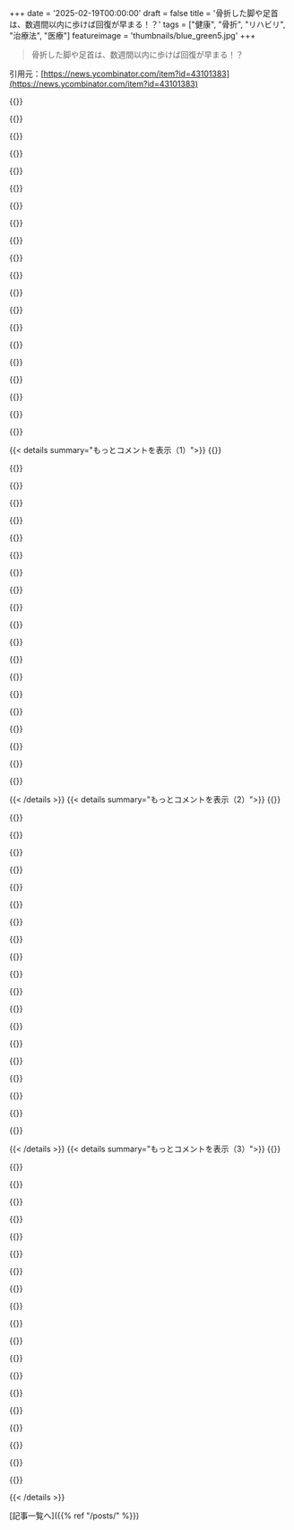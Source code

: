 +++
date = '2025-02-19T00:00:00'
draft = false
title = '骨折した脚や足首は、数週間以内に歩けば回復が早まる！？'
tags = ["健康", "骨折", "リハビリ", "治療法", "医療"]
featureimage = 'thumbnails/blue_green5.jpg'
+++

> 骨折した脚や足首は、数週間以内に歩けば回復が早まる！？

引用元：[https://news.ycombinator.com/item?id=43101383](https://news.ycombinator.com/item?id=43101383)

{{<matomeQuote body="山で自転車に乗っていて大腿骨を骨折したけど、4週間でトレーナーに乗るようになった。8週間後にはレースに出て3位になった。手術後のX線で骨が完全に治癒していると言われてビックリした。" userName="rodary" createdAt="2025-02-20T02:29:35" color="#ff5c5c">}}

{{<matomeQuote body="肩の手術後、医者に6ヶ月間は格闘技禁止と言われたけど、1週間後には練習を再開した。リスクはあったけど、柔軟性も戻って、半年後にはフルコンタクトの練習ができるようになった。" userName="stouset" createdAt="2025-02-20T05:32:23" color="#785bff">}}

{{<matomeQuote body="肩の手術を受けたけど、1週間後に動かすなんて考えられない。私の場合4ヶ月後には普通に動けるようになった。" userName="thoughtpalette" createdAt="2025-02-20T15:58:24" color="">}}

{{<matomeQuote body="肩の手術で1週間は腕を動かすことができなかったけど、ゆっくり少しずつ代わりの動きでリハビリしてた。確かにリスクはあったけど、体のことをよく考えてやってたよ。" userName="stouset" createdAt="2025-02-20T19:36:08" color="">}}

{{<matomeQuote body="わかった、ありがとう。状況がよく見えてきた。" userName="thoughtpalette" createdAt="2025-02-20T21:29:32" color="">}}

{{<matomeQuote body="BJJをやる35歳以上はほとんどテストステロンを使っているって話だけど、そうでもないと思ってる。私もそれなりに練習してるけど、大きな怪我はほとんどないよ。" userName="reaperman" createdAt="2025-02-20T19:09:08" color="">}}

{{<matomeQuote body="テストステロンはやってないけど、クレアチンを時々取るぐらい。それほど怪我する人は多くないと思う。" userName="stouset" createdAt="2025-02-20T20:14:41" color="">}}

{{<matomeQuote body="腱の怪我では運動したり抵抗をかけて血流を促すのが大事。医者の指示を無視する勇気はなかったけど、どうやってその判断をしたの？" userName="spacemark" createdAt="2025-02-20T03:40:42" color="#38d3d3">}}

{{<matomeQuote body="＞どうやって医者の指示を無視することを決めたの？<br>ロシアのバックグラウンドがあるから、西洋の医療にあまり信頼を置いてないんだ。自分の経験で柔軟に対応したよ。" userName="rodary" createdAt="2025-02-20T04:01:11" color="">}}

{{<matomeQuote body="素晴らしいソビエトの医者たち！でも、難しいケースでは合併症になったり、うまく治らなかったりもしてる。私は西洋の医療を選ぶよ。" userName="lnsru" createdAt="2025-02-20T06:15:25" color="">}}

{{<matomeQuote body="これって生存者バイアスじゃない？" userName="Fnoord" createdAt="2025-02-20T09:52:54" color="">}}

{{<matomeQuote body="調べたら正確で読む価値があるってMinardi-Manってユーザーが言ってたよ。<br>チゼルってやつ、俺の同級生にも起こった。古いやり方で手を治すより、金属のスクリューで治したい。" userName="lnsru" createdAt="2025-02-20T14:42:42" color="">}}

{{<matomeQuote body="うん。" userName="j-krieger" createdAt="2025-02-20T13:28:31" color="">}}

{{<matomeQuote body="俺も大怪我して、回復に時間がかかりすぎて、今はうまく動かせない。医者より、自分の体の声を優先すべきだったって思う。マジで辛い。" userName="sim7c00" createdAt="2025-02-20T10:22:24" color="">}}

{{<matomeQuote body="バレンティン・ディクルの話は、フィジカルリハビリの大切さを知るために良い読み物だよ。" userName="grumpy-de-sre" createdAt="2025-02-20T11:31:40" color="#38d3d3">}}

{{<matomeQuote body="＞腱と一緒に<br>今はこれが一般的に受け入れられてきてると思うけど、腱や靭帯、軟骨は動かさないと回復が悪いんだよね。子供の頃、怪我したら圧を避けるのが大事だって言われてたけど、今は運動が必要だって思う。" userName="steve_adams_86" createdAt="2025-02-20T04:08:05" color="#ff5c5c">}}

{{<matomeQuote body="＞今はこれが一般的に受け入れられてきてると思うけど、腱や靭帯、軟骨は動かさないと回復が悪いんだよね。<br>回復方法は改善してきてるけど、RICEのプロトコルはまだ知られてない医者が多い。みんな、足首の捻挫の後は4～6週間休むことを勧めるけど、実際には早くから動かすことが重要。" userName="lloeki" createdAt="2025-02-20T08:00:30" color="#45d325">}}

{{<matomeQuote body="筋肉、腱、軟骨の回復について話してる資料知ってる人いる？この記事は骨の回復に特化してるんだよね。" userName="potamic" createdAt="2025-02-20T05:17:09" color="">}}

{{<matomeQuote body="それはすごい！シェアしてくれてありがとう。友達も骨折したけど、エクササイズバイクで驚くほど早く回復したって言ってた。" userName="obl1que" createdAt="2025-02-20T09:18:34" color="">}}

{{<matomeQuote body="もう一つ言いたいのは、外科医に10年後に股関節の置換が必要って言われたけど、16年経った今も新しい股関節は必要ない感じなんだ。" userName="rodary" createdAt="2025-02-20T02:35:35" color="">}}

{{< details summary="もっとコメントを表示（1）">}}
{{<matomeQuote body="歩くことで治癒が早まるとしても、怪我を悪化させるリスクがあるから、医者は誰にでも勧めることはできないよね。" userName="notShabu" createdAt="2025-02-20T05:03:03" color="">}}

{{<matomeQuote body="外科手術もリスクがしっかり文書化されてるから、医者は手術を勧めることもあるんだよね。手術の結果も非手術的な介入とほとんど変わらない場合があるけど、それでも手術を勧められることがあるさ。" userName="ses1984" createdAt="2025-02-20T09:31:45" color="#ff33a1">}}

{{<matomeQuote body="もし全員に向いているなら、リスクはどこからくるの？" userName="lennxa" createdAt="2025-02-20T07:22:15" color="">}}

{{<matomeQuote body="全員が同じ結果を得るなら、期待される結果が治癒の向上でも、配分次第で悪化した結果が多くなるリスクを高める可能性があるよ。" userName="adrianN" createdAt="2025-02-21T19:14:07" color="">}}

{{<matomeQuote body="何かを落として骨折しちゃった。" userName="PoignardAzur" createdAt="2025-02-20T17:55:32" color="">}}

{{<matomeQuote body="俺は今、3本の肋骨を骨折してから6週間経ったけど、まだ運動はしてないよ。肋骨は特別なケースだって医者も言うだろうね。深く息を吸ったりすると再骨折する恐れがあったし、くしゃみでも再骨折することが知られてるんだ。肋骨の骨折は結構辛いらしいし、回復には6〜12週間かかるらしい。1番痛かったのは最初の3週間で、今はやっと”打撲みたいな感じ”になってきたよ。" userName="DrBazza" createdAt="2025-02-20T10:46:12" color="#ff33a1">}}

{{<matomeQuote body="俺も若い頃に軽い肋骨骨折したことあるけど、笑うのが辛かったな。今は3本骨折してるから、痛みは想像したくないよ。" userName="Foobar8568" createdAt="2025-02-20T11:37:25" color="">}}

{{<matomeQuote body="去年、肋骨を折ったか軟骨を傷めたか分からないけど、医者には行かなかったな。痛くないし、1177.seでも痛くなければ行くなって言ってたし。2週目が辛かったけど、4週目には治った感じがしたんだ。でも、その後同じ痛みが出てきたけど、最終的には良くなったんだ。" userName="sandos" createdAt="2025-02-20T13:09:13" color="">}}

{{<matomeQuote body="この話はトップの整形外科医には20年以上知られていることだけど、地域の医者次第でこの知識を持っているかは分からないんだよね。" userName="solarmist" createdAt="2025-02-20T19:10:39" color="">}}

{{<matomeQuote body="俺が失敗した数年後に、Chris Froomeがひどい事故を起こしたことがあった。彼は多くの骨を折ったんだけど、特に大腿骨頸部が回復にすごく時間がかかったみたい。彼はそれによって、もう以前のような成果は上げられなくなったんだ。何か特別な治し方を試したのかもしれないと思ったりする。" userName="rodary" createdAt="2025-02-20T05:37:45" color="#45d325">}}

{{<matomeQuote body="医者は治すのは得意だけど、回復に関しては別の話だよね。優れた理学療法士は、たとえ軽い運動でもすぐに取り組むように言ってくるよ。" userName="raverbashing" createdAt="2025-02-20T07:22:33" color="">}}

{{<matomeQuote body="体験談だけど同意するね。二度脊椎手術を受けたけど、医者は回復については全然無知だった。自分の仕事を終えたら、リハビリは他の人の問題みたい。幸い良いセラピストがいるけど、失望してるよ。" userName="jq-r" createdAt="2025-02-20T09:31:34" color="">}}

{{<matomeQuote body="反例だけど、家族の高齢者が大腿骨頸部を骨折したんだ。警告を無視して数週間後に立ち上がろうとして、再度骨折して手術したよ。もう少し休んでいれば大丈夫だったのに。" userName="nurettin" createdAt="2025-02-23T07:57:31" color="#ff5733">}}

{{<matomeQuote body="体を上手く騙して早く治るようにした感じだね。" userName="interludead" createdAt="2025-02-20T07:44:56" color="">}}

{{<matomeQuote body="大半の医者は8週間も肢を使うなとは言わない。でも多くの医者は訴訟を避けるための一般的なアドバイスをするんだよね。" userName="didntknowyou" createdAt="2025-02-22T12:04:49" color="">}}

{{<matomeQuote body="あなたは何歳なの？" userName="flocciput" createdAt="2025-02-20T15:13:40" color="">}}

{{<matomeQuote body="いいポイントだね！ 最近自転車で転んで鎖骨を骨折したんだ。額に5針、腰に擦り傷、指に剥離骨折があったけど、54歳になったら回復が遅くなった気がする。特に指の治療が心配で、8週間 splint しないといけないんだ。" userName="criddell" createdAt="2025-02-20T16:43:41" color="#785bff">}}

{{<matomeQuote body="はい、回復にかかる時間の基準が30-45歳の人々を基にしていることに気づいているんだ。若い時は怪我をしても早く治ってたけど、その特権が失われるのは辛いね。" userName="flocciput" createdAt="2025-02-20T21:09:01" color="#ff5733">}}

{{<matomeQuote body="似たような状況だよ。指を骨折したら、4週間後に専門医に見てもらったら全然治ってなかった。だから、今度は指全体を4週間固定することになったんだ。不思議と10年前に同じように怪我した時は6週間で全然治ったのに。" userName="ngd" createdAt="2025-02-20T17:28:33" color="">}}

{{<matomeQuote body="43歳だった。当時の僕は、12歳からシステマティックな持久力トレーニングをしていて、18歳からはエリートレースをやってたんだ。怪我には慣れてるつもりだけど、治療法には貢献できるかもね。" userName="rodary" createdAt="2025-02-20T22:20:54" color="">}}


{{< /details >}}
{{< details summary="もっとコメントを表示（2）">}}
{{<matomeQuote body="骨折の肩甲骨がどんどん医学的に変わってる時にマウンテンバイクを始めて、結局肩甲骨を粉砕しちゃったんだよね。病院では手術するかどうか議論があって、診察ごとに医者が”様子見”と言ったり、”手術しなかったなんて信じられない”って言ったり。まぁ、結果的には手術しなくても良くなったみたいだけど。以前に肩甲骨を骨折したときは運動せずに2〜3ヶ月腕を固定してたから、治るのが遅くて筋肉がかなり萎縮しちゃった。でも今度はリハビリを受けて1ヶ月で腕を使えるようになったから、ずいぶん違ったよ。" userName="ehnto" createdAt="2025-02-19T14:04:39" color="#ff33a1">}}

{{<matomeQuote body="去年ブカレストで肩甲骨を骨折して、地元に戻ったんだ。1～2週間後にチェックしに行くはずだったけど、サボったら3週間後に病院に行ったら待ち時間が10日もあって。プライベートクリニックに行ったら、医者は僕のレントゲンすら見ずに手術を勧めた。でも母が友人を通して良い外科医を見つけて、レントゲンを見て特に問題ないと言ってくれた。その後、他の病院に行ったら問題なしで、心配せずリハビリを始められた。医者選びってすごく大事だね。" userName="jack_pp" createdAt="2025-02-19T16:04:09" color="#38d3d3">}}

{{<matomeQuote body="それ、診断を受けるのが大変だったね。医者の態度が回復に大きく影響するのは驚きだよ。" userName="interludead" createdAt="2025-02-20T07:49:23" color="">}}

{{<matomeQuote body="手術しかないって言われる前に、別の医者に見てもらったけど、なんか態度が悪くてやる気がなくなる感じだったんだ。その医者はプライベートクリニックに行くべきだって言ったけど、嫌な感じだったから他の医者を探すことにした。結局、良い医者にめぐり会えて良かったよ。" userName="jack_pp" createdAt="2025-02-20T12:00:17" color="">}}

{{<matomeQuote body="2023年の9月にマウンテンバイクで肩甲骨を粉砕して、手術が必要かどうか2週間も議論された。かなり酷い状態で、手術が避けられないかと思ったけど、手術をしなかったのが普通になってて、医者もなかなか手術をしてくれなかった。結局、手術をしてもらったらすぐに良くなったけど、18ヶ月後には板を取り外す待ちリストにいるよ。" userName="jamiedumont" createdAt="2025-02-19T16:56:00" color="#785bff">}}

{{<matomeQuote body="2022年にマウンテンバイクで肩甲骨を粉砕したけど、レントゲンを見た瞬間に手術を決めたよ。若い頃に2回骨折したときはスリングで過ごしたんだ。手術後、安定感が出て痛みも減ったから、すぐに正常に近い状態に戻れた。板があることで知らず知らず使えるようになったのかも。危険を感じながらもまた乗り始める準備はできてる。" userName="sheriffofpaddys" createdAt="2025-02-20T05:39:45" color="#ff5733">}}

{{<matomeQuote body="板は早めに取った方がいいよ。肩に再度怪我したら、肩甲骨が本来の役割を果たせなくなっちゃうからね。骨折はただの特徴だと考えて、再手術になるかもしれないし、回復しない組織もある。自分も予約が遅れて板交換することになったけど、そんときも痛くて大変だった。" userName="usrusr" createdAt="2025-02-20T06:53:06" color="#785bff">}}

{{<matomeQuote body="僕もマウンテンバイクで肩甲骨を粉砕しちゃった。整形外科医が見た瞬間、次の日に手術することになったけど、特殊なプレートが必要だったから2回手術した。リカバリーは9ヶ月かかったけど、肩は以前と同じくらい強く、見た目も正常になった。手術直後から肩は楽になったけど、これがずれて癒えるのは耐えられないよ。" userName="gnarcoregrizz" createdAt="2025-02-19T18:04:38" color="#38d3d3">}}

{{<matomeQuote body="手術後、2週間は新しい位置に落ち着くのが辛かった。手術そのものは普通の時間で終わったけど、4.5時間もかかった。今は18ヶ月たってほぼ自由に動ける。痛みは偶にしか感じないけど、息子に頭突きされたり、バックパックが擦れると不快に感じる。板を取ることに躊躇していたけど、またアクシデントがあるかもだから、やっぱり取った方がいいと思ってる。" userName="jamiedumont" createdAt="2025-02-19T18:19:23" color="#45d325">}}

{{<matomeQuote body="手術後は痛みが増したけど、骨がしっかりして肩が元の位置で安定したのが嬉しかった。プレートのせいで肩が上がらなかったから、6ヶ月後に外す手術をした。板の除去は痛みがあったけど、長期的には快適になったよ。" userName="gnarcoregrizz" createdAt="2025-02-19T20:07:48" color="#38d3d3">}}

{{<matomeQuote body="ほとんどの友達がマウンテンバイクに乗ってて、鎖骨を骨折したことがあるよ。" userName="eweise" createdAt="2025-02-19T23:51:52" color="">}}

{{<matomeQuote body="春にマウンテンバイクを買う予定だけど、このスレッド見てちょっと不安になってるわ（笑）" userName="cooljacob204" createdAt="2025-02-20T15:25:05" color="">}}

{{<matomeQuote body="俺も事故で鎖骨を骨折して手術したけど、プレートを外してないし全然問題ないよ。押されたり前にスクワットするときに気にするくらい。" userName="fossuser" createdAt="2025-02-19T23:50:41" color="">}}

{{<matomeQuote body="ウェーブにようこそ！最高のスポーツだよ、人混みを避けられればだけど。" userName="foobarbecue" createdAt="2025-02-20T03:58:44" color="">}}

{{<matomeQuote body="どうして骨が離れていても治るのか理解できない。息子が鎖骨を骨折したとき、スリングを渡されたけど、しばらくしたらすっかり元気になった。" userName="pkulak" createdAt="2025-02-20T00:53:27" color="#ff5733">}}

{{<matomeQuote body="マウンテンバイク始めたとき、友達から『マウンテンバイカーは2種類に分かれる: 鎖骨を骨折した人と、これから骨折する人』って言われた。20年やってるけど、まだ骨折はしてない。でも、たくさんの擦り傷や切り傷、脳震盪などは経験したよ。" userName="mindcrime" createdAt="2025-02-19T15:48:14" color="#45d325">}}

{{<matomeQuote body="骨折の可能性を減らすためのパッドやギアって販売されてるの？" userName="hnburnsy" createdAt="2025-02-19T23:41:28" color="">}}

{{<matomeQuote body="鎖骨のための具体的なパッドは知らない。でも、鎖骨が骨折しやすい理由は説明されて、転んだときに手を出すのが原因らしい。でも、あまり効果のあるパッドは無さそう。" userName="mindcrime" createdAt="2025-02-20T00:01:35" color="">}}

{{<matomeQuote body="マウンテンバイクによるケガが多いけど、特別な保険が必要なのかな？トランポリンと同じで、社会にとって負の影響が大きいと思うんだ。" userName="edwcross" createdAt="2025-02-19T14:58:48" color="">}}

{{<matomeQuote body="そんな主張はちょっとおかしいよね。個人の選択で社会に対する影響を計るのは難しいし、喫煙のような明らかに害があるものは別だけど、スポーツのケガは一時的なものだよ。" userName="grayhatter" createdAt="2025-02-19T15:35:03" color="">}}


{{< /details >}}
{{< details summary="もっとコメントを表示（3）">}}
{{<matomeQuote body="なんで本人の問題じゃなくて社会への負担なの？ それにはふたつの理由がある。ひとつは、個人への負担が社会への負担になるから。だから危険な行動、つまり致死性の麻薬やシートベルトなしの運転、免許なしの運転を禁止してるんだ。人を守ろうとしてるんだよ。ふたつ目は、医療費の問題。怪我が頻繁に起こる行動は、結局医療費を上げることになるからね。" userName="crazygringo" createdAt="2025-02-20T01:55:54" color="#38d3d3">}}

{{<matomeQuote body="少なくとも未成年のコンタクト・フットボールは絶対に禁止すべきだよ。フットボールやサッカーの選手が20代で完全なCTEになる証拠はたくさんあるし、そのリスクは一般の何千倍もあるから。" userName="TylerE" createdAt="2025-02-19T17:01:51" color="#ff5733">}}

{{<matomeQuote body="数年前、アメリカン・フットボールの規制や制限がもっと進むと思ったけど、そうはならなかった。サッカーも同様だね。" userName="ghaff" createdAt="2025-02-19T20:37:40" color="">}}

{{<matomeQuote body="禁止するのは無理があると思うが、’一時的な’怪我でも結構なコストがかかる。俺の経験では、筋骨格の事故は完全に一時的なものにはならないし、たとえ軽微でも長期的な影響が出ることが多い。" userName="layer8" createdAt="2025-02-19T15:46:20" color="">}}

{{<matomeQuote body="ちょっと異論だけど、タバコの悪影響は部分的に’肥満抑制’効果で緩和されてるんじゃないかな。肥満は現代アメリカ社会の大きな公衆衛生問題だから、減少する介入は価値がある。タバコを1950年代のように使用することで痩せられるかもしれないというのも考えなくはない。俺自身はタバコやニコチンは使わないけど。" userName="avn2109" createdAt="2025-02-19T16:48:49" color="#ff5733">}}

{{<matomeQuote body="普通のマウンテンバイキングとサイクリング、タックル・フットボールがそんなに違うとは思えない。自分のスピードをコントロールしたり、スキルレベルを超えた地形を歩いてバイクを押すことで怪我のリスクはある程度軽減できると思う。BCの傷害率の報告を見たけど、まあ高かった。でもBCはダウンヒルトレイルが多い地域だからね。" userName="alistairSH" createdAt="2025-02-19T15:15:50" color="">}}

{{<matomeQuote body="’車にひかれた他人’って意味じゃないの？" userName="wiether" createdAt="2025-02-19T16:44:35" color="">}}

{{<matomeQuote body="’社会’がどの活動が危険すぎるか決めるのは結構危険な道だよ。特に連絡スポーツは特別な保険が必要っていう議論がただの一歩なんだ。保険会社は喜んでそうするかもね。" userName="ghaff" createdAt="2025-02-19T15:07:37" color="">}}

{{<matomeQuote body="じゃあスポーツだけじゃなくて、喫煙者やアルコール依存症、肥満の人ももっとお金を払うべきって話になるのかな？ それらのライフスタイルは統計的に高いコストを生むから。" userName="4ggr0" createdAt="2025-02-19T15:17:48" color="">}}

{{<matomeQuote body="’じゃあ喫煙者、アルコール依存症、肥満の人ももっとお金を払う？’って、実際そうじゃないの？保険に入る時、アンケートに答えたことあるし、’無料’だったけど、課税の特典だったし実際いくらかコストがあって、友達とは違う料金プランだったから。アクティブな人と肥満の人の医療費の実際の統計ってどうなんだろう。" userName="doix" createdAt="2025-02-19T15:23:38" color="">}}

{{<matomeQuote body="自分はレクリエーションでホッケーやってるけど、ここら辺のリンク（アメリカの大部分も）はUSA Hockeyのメンバーシップが必要で、保険も提供されるんだよね。詳しくは、https://www.usahockey.com/insurancemanagementを見てみてね。" userName="parineum" createdAt="2025-02-19T15:42:36" color="">}}

{{<matomeQuote body="いや、オレは20年以上マウンテンバイクやってるけど、骨折したことも病院行ったこともないよ。ダウンヒル、トライアル、ダートジャンプもやってるし、これでフィットネスも20年分あるってのが一番ポジティブな部分かも。" userName="Daneel_" createdAt="2025-02-19T15:16:04" color="#ff33a1">}}

{{<matomeQuote body="8億人にコインを30回振らせたら、1人は30回連続で表が出ることもあるって。意味はないよ。" userName="_Algernon_" createdAt="2025-02-19T15:40:42" color="">}}

{{<matomeQuote body="入浴用ヘルメットを義務化するべきだとずっと主張してるけど、もっと無駄な規制と同じぐらい意味があると思う。" userName="marssaxman" createdAt="2025-02-19T18:53:42" color="">}}

{{<matomeQuote body="逆に、シャワーの床を粗い素材にするのは結構妥当だと思う。" userName="thaumasiotes" createdAt="2025-02-19T19:40:37" color="">}}

{{<matomeQuote body="友達の親が新しい浴槽にシャンプーボトルを落としたら、浴槽が壊れたんだ。粗い表面がもっと耐久性があるといいな。粗いサンドペーパーみたいな層を想像してるけど、毎回シャワーで滑らかになるまで剥がれちゃうかもね。接着剤って高いからさ。" userName="doubled112" createdAt="2025-02-19T20:50:06" color="">}}

{{<matomeQuote body="タイルの表面は滑らかなのと粗いのがあるよ。家にタイルを入れる時は、あまりにも滑らかなタイルは避けるようにしてる。" userName="ghaff" createdAt="2025-02-19T21:07:20" color="">}}

{{<matomeQuote body="ラニヤード付きのシャワーが必要かもしれないな。" userName="Qem" createdAt="2025-02-19T15:59:52" color="">}}

{{<matomeQuote body="子供の頃（アメリカじゃなくて）村の長老が脈をチェックするだけであらゆる病気を診断してたんだよね。質問もせず、話もしない。教育が最低だったり、科学や現代医学への露出がゼロの人たちなのに。今はすごい機械や薬、手術がたくさんあるのに、今日の医者たちも誤診や治療ミスがある。人間が自然や自分の体と離れたのか、今の時代には昔より病気が多くなったのか、理由はなんだろうな。ちょっと悲しいし考えさせられる。" userName="akudha" createdAt="2025-02-19T21:37:04" color="">}}

{{<matomeQuote body="数年前に足首のパイロン骨折をやっちまったんだ。脛骨と腓骨の両方が折れて、ホント大変だったよ。重いホイールバーを運んでるときに rampから落ちたんだ。通常、こういうのは車の事故で起こる剥き出しの力が原因なんだけど、医者がリフュージョンの可能性についても話してきてすごい不安だった。運良く最高の整形外科医チームがいて、約£70,000のチタンを脚に入れる手術をしてもらったんだ。6週間後にはギプスが外れてムーンブーツを着用して、すぐに体重をかけるように言われた。1つの心の限界を越えるようにしてくれたおかげで、今では95％元通りになって、ランニングやサイクリング、柔術もできるよ。NHSの緊急ケアは素晴らしかったけど、リハビリはあまりだったからプライベートに切り替えたんだ。" userName="tomaytotomato" createdAt="2025-02-19T14:46:15" color="#785bff">}}


{{< /details >}}


[記事一覧へ]({{% ref "/posts/" %}})

